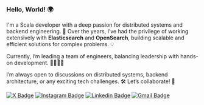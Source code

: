 ### Hello, World! 🌍

I'm a Scala developer with a deep passion for distributed systems and backend engineering. 🚀 Over the years, I’ve had the privilege of working extensively with **Elasticsearch** and **OpenSearch**, building scalable and efficient solutions for complex problems. 💡

Currently, I’m leading a team of engineers, balancing leadership with hands-on development. 👨‍💻👩‍💻

I’m always open to discussions on distributed systems, backend architecture, or any exciting tech challenges. 🛠️ Let’s collaborate! 🤝

[![X Badge](https://img.shields.io/badge/-@dmarjanovic94-444444?style=flat-square&labelColor=444444&logo=x&logoColor=white&link=https://x.com/dmarjanovic94)](https://x.com/dmarjanovic94) [![Instagram Badge](https://img.shields.io/badge/-@dragutin.marjanovic-F44747?style=flat-square&labelColor=F44747&logo=instagram&logoColor=white&link=https://instagram.com/dragutin.marjanovic)](https://instagram.com/dragutin.marjanovic) [![Linkedin Badge](https://img.shields.io/badge/-dragutin.marjanovic-blue?style=flat-square&logo=Linkedin&logoColor=white&link=https://www.linkedin.com/in/dragutin-marjanovic/)](https://www.linkedin.com/in/dragutin-marjanovic/) [![Gmail Badge](https://img.shields.io/badge/-dmarjanovic94@gmail.com-c14438?style=flat-square&logo=Gmail&logoColor=white&link=mailto:dmarjanovic94@gmail.com)](mailto:dmarjanovic94@gmail.com)
